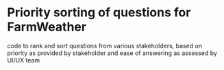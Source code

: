 # Priority sorting of questions for FarmWeather
code to rank and sort questions from various stakeholders, based on priority as provided by stakeholder and ease of answering as assessed by UI/UX team
